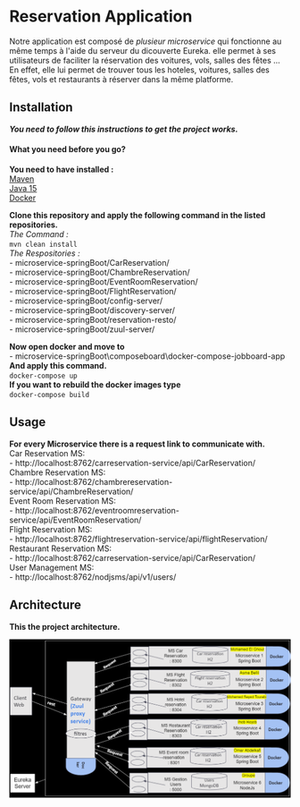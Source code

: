 # Reservation Application

Notre application est composé de *plusieur microservice* qui fonctionne au même temps à l'aide du serveur du dicouverte Eureka. elle permet à ses utilisateurs de faciliter la réservation des voitures, vols, salles des fêtes ... En effet, elle lui permet de trouver tous les hoteles, voitures, salles des fêtes, vols et restaurants à réserver dans la même platforme.

## Installation 

***You need to follow this instructions to get the project works.***

  #### What you need before you go?
  **You need to have installed :**  
    [Maven](https://maven.apache.org/download.cgi)  
    [Java 15](https://www.oracle.com/java/technologies/javase/jdk15-archive-downloads.html)  
    [Docker](https://www.docker.com/products/docker-desktop)  

  **Clone this repository and apply the following command in the listed repositories.**  
    _The Command :_  
        ```
        mvn clean install
        ```  
    _The Respositories :_  
        - microservice-springBoot/CarReservation/  
        - microservice-springBoot/ChambreReservation/  
        - microservice-springBoot/EventRoomReservation/  
        - microservice-springBoot/FlightReservation/  
        - microservice-springBoot/config-server/  
        - microservice-springBoot/discovery-server/  
        - microservice-springBoot/reservation-resto/  
        - microservice-springBoot/zuul-server/  

  **Now open docker and move to**  
      - microservice-springBoot\composeboard\docker-compose-jobboard-app  
  **And apply this command.**  
        ```
        docker-compose up
        ```  
  **If you want to rebuild the docker images type**  
        ```
        docker-compose build
        ```  

## Usage

**For every Microservice there is a request link to communicate with.**  
  Car Reservation MS:  
      - http://localhost:8762/carreservation-service/api/CarReservation/  
  Chambre Reservation MS:  
      - http://localhost:8762/chambrereservation-service/api/ChambreReservation/  
  Event Room Reservation MS:  
      - http://localhost:8762/eventroomreservation-service/api/EventRoomReservation/  
  Flight Reservation MS:  
      - http://localhost:8762/flightreservation-service/api/flightReservation/  
  Restaurant Reservation MS:  
      - http://localhost:8762/carreservation-service/api/CarReservation/  
  User Management MS:  
      - http://localhost:8762/nodjsms/api/v1/users/  
      
## Architecture

**This the project architecture.**

![Architecture Image](/img/architecture.PNG)
